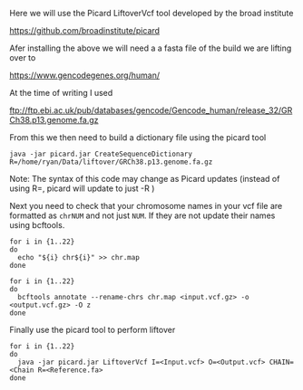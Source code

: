Here we will use the Picard LiftoverVcf tool developed by the broad institute

https://github.com/broadinstitute/picard

Afer installing the above we will need a a fasta file of the build we are lifting over to 

https://www.gencodegenes.org/human/

At the time of writing I used 

ftp://ftp.ebi.ac.uk/pub/databases/gencode/Gencode_human/release_32/GRCh38.p13.genome.fa.gz

From this we then need to build a dictionary file using the picard tool

```
java -jar picard.jar CreateSequenceDictionary R=/home/ryan/Data/liftover/GRCh38.p13.genome.fa.gz
```
Note: The syntax of this code may change as Picard updates (instead of using R=<file>, picard will update to just -R <file>)

Next you need to check that your chromosome names in your vcf file are formatted as `chrNUM` and not just `NUM`. If they are not update their names using bcftools.

```
for i in {1..22}
do
  echo "${i} chr${i}" >> chr.map
done

for i in {1..22}
do
  bcftools annotate --rename-chrs chr.map <input.vcf.gz> -o <output.vcf.gz> -O z
done
```
Finally use the picard tool to perform liftover

```
for i in {1..22}
do
  java -jar picard.jar LiftoverVcf I=<Input.vcf> O=<Output.vcf> CHAIN=<Chain R=<Reference.fa>
done
```
